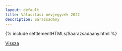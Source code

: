 ```yaml
---
layout: default
title: Választási névjegyzék 2022
description: Sárazsadány
---
```


{% include settlementHTMLs/Saarazsadaany.html %}

[Vissza](./)
